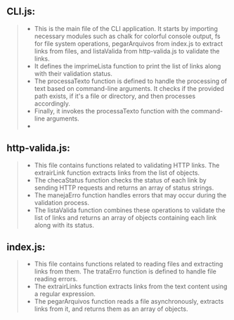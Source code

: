 ## CLI.js:

> - This is the main file of the CLI application. It starts by importing necessary modules such as chalk for colorful console output, fs for file system operations, pegarArquivos from index.js to extract links from files, and listaValida from http-valida.js to validate the links.
> - It defines the imprimeLista function to print the list of links along with their validation status.
> - The processaTexto function is defined to handle the processing of text based on command-line arguments. It checks if the provided path exists, if it's a file or directory, and then processes accordingly.
> - Finally, it invokes the processaTexto function with the command-line arguments.
> - 
## http-valida.js:

> - This file contains functions related to validating HTTP links. The extrairLink function extracts links from the list of objects.
> - The checaStatus function checks the status of each link by sending HTTP requests and returns an array of status strings.
> - The manejaErro function handles errors that may occur during the validation process.
> - The listaValida function combines these operations to validate the list of links and returns an array of objects containing each link along with its status.

## index.js:

> - This file contains functions related to reading files and extracting links from them. The trataErro function is defined to handle file reading errors.
> - The extrairLinks function extracts links from the text content using a regular expression.
> - The pegarArquivos function reads a file asynchronously, extracts links from it, and returns them as an array of objects.
